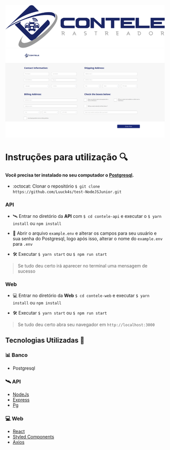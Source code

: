 <img  src="https://github.com/Luuck4s/test-NodeJSJunior/blob/master/.github/logo.png?raw=true"  alt="Logo" />

<img  src="https://github.com/Luuck4s/test-NodeJSJunior/blob/master/.github/preview.png?raw=true" alt="preview" />

# Instruções para utilização :mag:

#### Você precisa ter instalado no seu computador o [Postgresql](https://www.postgresql.org/).

- :octocat: Clonar o repositório `$ git clone https://github.com/Luuck4s/test-NodeJSJunior.git`

### API

- :artificial_satellite: Entrar no diretório da **API** com `$ cd contele-api` e executar o `$ yarn install` ou `npm install`

- :key: Abrir o arquivo `example.env` e alterar os campos para seu usuário e sua senha do Postgresql, logo após isso, alterar o nome do `example.env` para `.env`

- :hammer_and_wrench: Executar `$ yarn start` ou `$ npm run start`

> Se tudo deu certo irá aparecer no terminal uma mensagem de sucesso

### Web

- :computer: Entrar no diretório da **Web** `$ cd contele-web` e executar `$ yarn install` ou `npm install`

- :hammer_and_wrench: Executar `$ yarn start` ou `$ npm run start`

> Se tudo deu certo abra seu navegador em `http://localhost:3000`

## Tecnologias Utilizadas :hammer:

### :bar_chart: Banco

- Postgresql

### :artificial_satellite: API

- [NodeJs](https://nodejs.org/en/)
- [Express ](https://expressjs.com/pt-br/)
- [Pg](https://node-postgres.com/)

### :computer: Web

- [React](https://pt-br.reactjs.org/)
- [Styled Components](https://styled-components.com/)
- [Axios](https://github.com/axios/axios)
